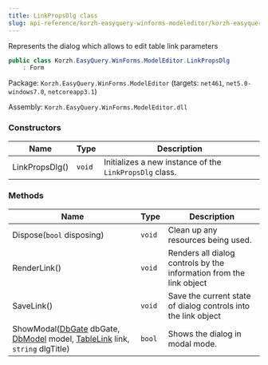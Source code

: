 ```yaml
---
title: LinkPropsDlg class
slug: api-reference/korzh-easyquery-winforms-modeleditor/korzh-easyquery-winforms-modeleditor-namespace/linkpropsdlg-class
---
```



Represents the dialog which allows to edit table link parameters
```csharp
public class Korzh.EasyQuery.WinForms.ModelEditor.LinkPropsDlg
    : Form

```
Package: `Korzh.EasyQuery.WinForms.ModelEditor` (targets: `net461`, `net5.0-windows7.0`, `netcoreapp3.1`)

Assembly: `Korzh.EasyQuery.WinForms.ModelEditor.dll`

### Constructors

| Name | Type | Description | 
| --- | --- | --- | 
| LinkPropsDlg() | `void` | Initializes a new instance of the `LinkPropsDlg` class. | 


### Methods

| Name | Type | Description | 
| --- | --- | --- | 
| Dispose(`bool` disposing) | `void` | Clean up any resources being used. | 
| RenderLink() | `void` | Renders all dialog controls by the information from the link object | 
| SaveLink() | `void` | Save the current state of dialog controls into the link object | 
| ShowModal([DbGate](/api-reference/korzh-easyquery-db/korzh-easyquery-db-namespace/dbgate-class) dbGate, [DbModel](/api-reference/korzh-easyquery-db/korzh-easyquery-db-namespace/dbmodel-class) model, [TableLink](/api-reference/korzh-easyquery-db/korzh-easyquery-db-namespace/tablelink-class) link, `string` dlgTitle) | `bool` | Shows the dialog in modal mode. |